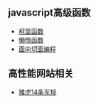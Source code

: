 ## javascript高级函数
- [柯里函数](./js-senior-func/curr.js)
- [懒惰函数](./js-senior-func/lazy.js)
- [面向切面编程](./js-senior-func/面向切面编程.js)

## 高性能网站相关
- [雅虎14条军规](./high-performance-websites/14-steps-to-faster-loading.md)